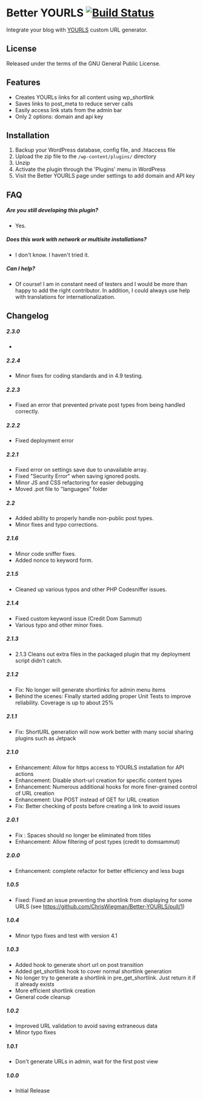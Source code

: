 Better YOURLS [![Build Status](https://travis-ci.org/aaroneaton/better-yourls.svg)](https://travis-ci.org/better-yourls)
=============

Integrate your blog with [YOURLS](http://yourls.org) custom URL generator.

## License
Released under the terms of the GNU General Public License.

## Features

* Creates YOURLs links for all content using wp_shortlink
* Saves links to post_meta to reduce server calls
* Easily access link stats from the admin bar
* Only 2 options: domain and api key

## Installation

1. Backup your WordPress database, config file, and .htaccess file
2. Upload the zip file to the `/wp-content/plugins/` directory
3. Unzip
4. Activate the plugin through the 'Plugins' menu in WordPress
5. Visit the Better YOURLS page under settings to add domain and API key

## FAQ

##### Are you still developing this plugin?
* Yes.

##### Does this work with network or multisite installations?
* I don't know. I haven't tried it.

##### Can I help?
* Of course! I am in constant need of testers and I would be more than happy to add the right contributor. In addition, I could always use help with translations for internationalization.

## Changelog

##### 2.3.0
* 

##### 2.2.4
* Minor fixes for coding standards and in 4.9 testing.

##### 2.2.3
* Fixed an error that prevented private post types from being handled correctly.

##### 2.2.2
* Fixed deployment error

##### 2.2.1
* Fixed error on settings save due to unavailable array.
* Fixed "Security Error" when saving ignored posts.
* Minor JS and CSS refactoring for easier debugging
* Moved .pot file to "languages" folder

##### 2.2
* Added ability to properly handle non-public post types.
* Minor fixes and typo corrections.

##### 2.1.6
* Minor code sniffer fixes.
* Added nonce to keyword form.

##### 2.1.5
* Cleaned up various typos and other PHP Codesniffer issues.

##### 2.1.4
* Fixed custom keyword issue (Credit Dom Sammut)
* Various typo and other minor fixes.

##### 2.1.3
* 2.1.3 Cleans out extra files in the packaged plugin that my deployment script didn't catch.

##### 2.1.2
* Fix: No longer will generate shortlinks for admin menu items
* Behind the scenes: Finally started adding proper Unit Tests to improve reliability. Coverage is up to about 25%

##### 2.1.1
* Fix: ShortURL generation will now work better with many social sharing plugins such as Jetpack

##### 2.1.0
* Enhancement: Allow for https access to YOURLS installation for API actions
* Enhancement: Disable short-url creation for specific content types
* Enhancement: Numerous additional hooks for more finer-grained control of URL creation
* Enhancement: Use POST instead of GET for URL creation
* Fix: Better checking of posts before creating a link to avoid issues

##### 2.0.1
* Fix : Spaces should no longer be eliminated from titles
* Enhancement: Allow filtering of post types (credit to domsammut)

##### 2.0.0
* Enhancement: complete refactor for better efficiency and less bugs

##### 1.0.5
* Fixed: Fixed an issue preventing the shortlink from displaying for some URLS (see https://github.com/ChrisWiegman/Better-YOURLS/pull/1)

##### 1.0.4
* Minor typo fixes and test with version 4.1

##### 1.0.3
* Added hook to generate short url on post transition
* Added get_shortlink hook to cover normal shortlink generation
* No longer try to generate a shortlink in pre_get_shortlink. Just return it if it already exists
* More efficient shortlink creation
* General code cleanup

##### 1.0.2
* Improved URL validation to avoid saving extraneous data
* Minor typo fixes

##### 1.0.1
* Don't generate URLs in admin, wait for the first post view

##### 1.0.0
* Initial Release
